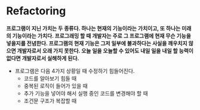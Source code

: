 # Refactoring 

**프로그램이 지닌 가치는 두 종류다. 하나는 현재의 기능이라는 가치이고, 또 하나는 미래의 기능이라는 가치다. 프로그래밍 할 때 개발자는 주로 그 프로그램에 현재 무슨 기능을 넣을지를 전념한다. 프로그램의 현재 기능은 그저 일부에 불과하다는 사실을 깨우치지 않으면 개발자로서 오래 가지 못한다. 오늘 일을 오늘할 수 있어도 내일 일을 내일 할 능력이 없다면 개발자로서 실해하게 된다.**

- 프로그램은 다음 4가지 상황일 때 수정하기 힘들어진다.
    - 코드를 알아보기 힘들 때
    - 중복된 로직이 들어가 있을 때
    - 추가 기능을 넣어야 해서 실행 중인 코드를 변경해야 할 때
    - 조건문 구조가 복잡할 때